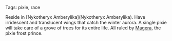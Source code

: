 Tags: pixie, race

Reside in [Nykotheryx Amberylika](Nykotheryx Amberylika). Have irridescent and translucent wings that catch the winter aurora. A single pixie will take care of a grove of trees for its entire life. All ruled by [Magera](Magera), the pixie frost prince.